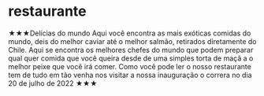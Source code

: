 # restaurante

★★★Delícias do mundo   Aqui você encontra as mais exóticas comidas do mundo, deis do melhor caviar até o melhor salmão, retirados diretamente do Chile.   Aqui se encontra os melhores chefes do mundo que podem preparar qual quer comida que você queira desde de uma simples torta de maçã a o melhor peixe que você irá comer.   Como você pode ler o nosso restaurante tem de tudo em tão venha nos visitar a nossa inauguração o correra no dia 20 de julho de 2022   ★★★
